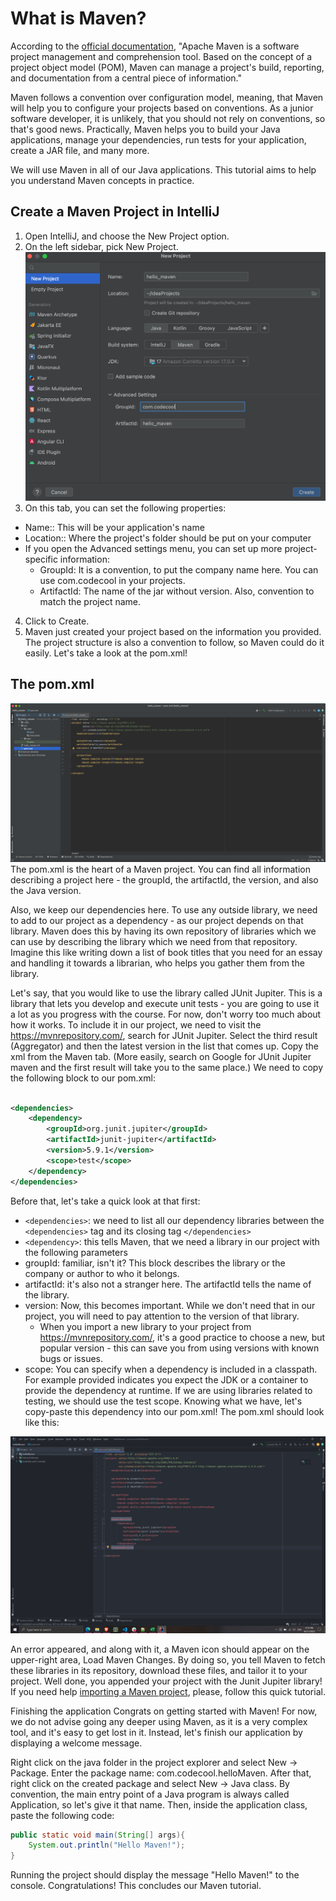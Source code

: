 # What is Maven?

According to the [official documentation](https://maven.apache.org/index.html), "Apache Maven is a software project
management and comprehension tool. Based on the concept of a project object model (POM), Maven can manage a project's
build, reporting, and documentation from a central piece of information."

Maven follows a convention over configuration model, meaning, that Maven will help you to configure your projects based
on conventions. As a junior software developer, it is unlikely, that you should not rely on conventions, so that's good
news. Practically, Maven helps you to build your Java applications, manage your dependencies, run tests for your
application, create a JAR file, and many more.

We will use Maven in all of our Java applications. This tutorial aims to help you understand Maven concepts in practice.

## Create a Maven Project in IntelliJ

1. Open IntelliJ, and choose the New Project option.
2. On the left sidebar, pick New Project.
   ![media](media/new-maven-project-2.png)
3. On this tab, you can set the following properties:

* Name:: This will be your application's name
* Location:: Where the project's folder should be put on your computer
* If you open the Advanced settings menu, you can set up more project-specific information:
    * GroupId: It is a convention, to put the company name here. You can use com.codecool in your projects.
    * ArtifactId: The name of the jar without version. Also, convention to match the project name.

4. Click to Create.
5. Maven just created your project based on the information you provided. The project structure is also a convention to
   follow, so Maven could do it easily. Let's take a look at the pom.xml!

## The pom.xml

![pom](media/intro-to-maven-3.png)
The pom.xml is the heart of a Maven project. You can find all information describing a project here - the groupId, the
artifactId, the version, and also the Java version.

Also, we keep our dependencies here.
To use any outside library, we need to add to our project as a dependency - as our project depends on that library.
Maven does this by having its own repository of libraries which we can use by describing the library which we need from
that repository. Imagine this like writing down a list of book titles that you need for an essay and handling it towards
a librarian, who helps you gather them from the library.

Let's say, that you would like to use the library called JUnit Jupiter. This is a library that lets you develop and
execute unit tests - you are going to use it a lot as you progress with the course. For now, don't worry too much about
how it works. To include it in our project, we need to visit the https://mvnrepository.com/, search for JUnit Jupiter.
Select the third result (Aggregator) and then the latest version in the list that comes up. Copy the xml from the Maven
tab. (More easily, search on Google for JUnit Jupiter maven and the first result will take you to the same place.) We
need to copy the following block to our pom.xml:

```xml

<dependencies>
    <dependency>
        <groupId>org.junit.jupiter</groupId>
        <artifactId>junit-jupiter</artifactId>
        <version>5.9.1</version>
        <scope>test</scope>
    </dependency>
</dependencies>
```

Before that, let's take a quick look at that first:

* `<dependencies>`: we need to list all our dependency libraries between the `<dependencies>` tag and its closing
  tag `</dependencies>`
* `<dependency>`: this tells Maven, that we need a library in our project with the following parameters
* groupId: familiar, isn't it? This block describes the library or the company or author to who it belongs.
* artifactId: it's also not a stranger here. The artifactId tells the name of the library.
* version: Now, this becomes important. While we don't need that in our project, you will need to pay attention to the
  version of that library.
    * When you import a new library to your project from https://mvnrepository.com/, it's a good practice to choose a
      new, but popular version - this can save you from using versions with known bugs or issues.
* scope: You can specify when a dependency is included in a classpath. For example provided indicates you expect the JDK
  or a container to provide the dependency at runtime. If we are using libraries related to testing, we should use the
  test scope.
  Knowing what we have, let's copy-paste this dependency into our pom.xml! The pom.xml should look like this:

![media](media/maven-junit-dependency2.png)

An error appeared, and along with it, a Maven icon should appear on the upper-right area, Load Maven Changes. By doing
so, you tell Maven to fetch these libraries in its repository, download these files, and tailor it to your project. Well
done, you appended your project with the Junit Jupiter library!
If you need
help [importing a Maven project](https://www.jetbrains.com/idea/guide/tutorials/working-with-maven/importing-a-project/),
please, follow this quick tutorial.

Finishing the application
Congrats on getting started with Maven! For now, we do not advise going any deeper using Maven, as it is a very complex
tool, and it's easy to get lost in it. Instead, let's finish our application by displaying a welcome message.

Right click on the java folder in the project explorer and select New -> Package. Enter the package name:
com.codecool.helloMaven. After that, right click on the created package and select New -> Java class. By convention, the
main entry point of a Java program is always called Application, so let's give it that name. Then, inside the
application class, paste the following code:

```java
public static void main(String[] args){
    System.out.println("Hello Maven!");
}
```

Running the project should display the message "Hello Maven!" to the console. Congratulations! This concludes our Maven
tutorial.
